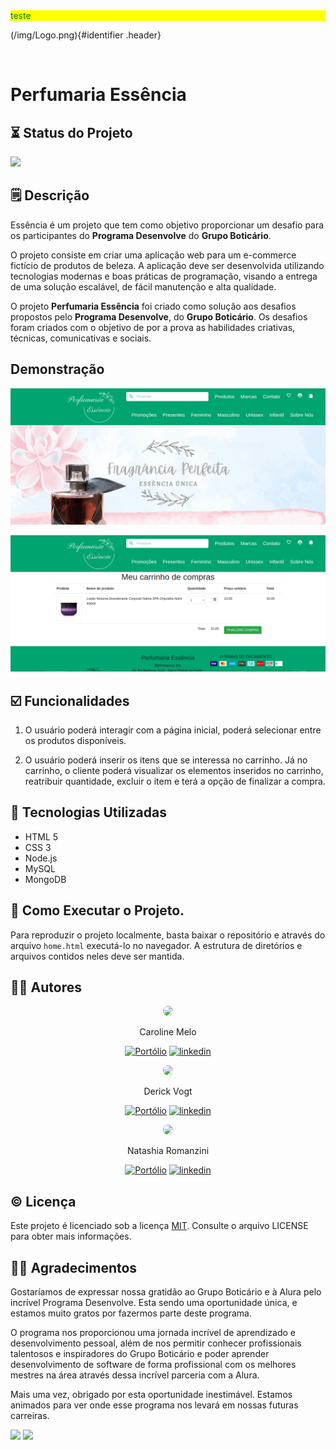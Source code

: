<div style="color: green; background: yellow">
teste
</div>

(/img/Logo.png){#identifier .header}

<br>

# Perfumaria Essência

## ⏳ Status do Projeto

![](https://img.shields.io/static/v1?label=Status&message=Em%20Desenvolvimento&color=informational)


## 🗒️ Descrição

Essência é um projeto que tem como objetivo proporcionar um desafio para os participantes do **Programa Desenvolve** do **Grupo Boticário**.

O projeto consiste em criar uma aplicação web para um e-commerce fictício de produtos de beleza. A aplicação deve ser desenvolvida utilizando tecnologias modernas e boas práticas de programação, visando a entrega de uma solução escalável, de fácil manutenção e alta qualidade.

O projeto **Perfumaria Essência** foi criado como solução aos desafios propostos pelo **Programa Desenvolve**, do **Grupo Boticário**. Os desafios foram criados com o objetivo de por a prova as habilidades criativas, técnicas, comunicativas e sociais.

 ## Demonstração

![](/screenshots/screenshot2.png)

![](/screenshots/Screenshot1.png)


## ☑️ Funcionalidades

1. O usuário poderá interagir com a página inicial, poderá selecionar entre os produtos disponíveis.

2. O usuário poderá inserir os itens que se interessa no carrinho. Já no carrinho, o cliente poderá visualizar os elementos inseridos no carrinho, reatribuir quantidade, excluir o item e terá a opção de finalizar a compra.

## 🤖 Tecnologias Utilizadas

* HTML 5
* CSS 3
* Node.js
* MySQL
* MongoDB

## 🚀 Como Executar o Projeto.

Para reproduzir o projeto localmente, basta baixar o repositório e através do arquivo `home.html` executá-lo no navegador. A estrutura de diretórios e arquivos contidos neles deve ser mantida.

## ✍🏻 Autores

<div style="text-align: center;">
<img src="https://avatars.githubusercontent.com/u/71932071?v=4" style="width:100px; border-radius: 50%;}">

Caroline Melo

[![Portólio](https://img.shields.io/badge/meu_portfólio-000?style=for-the-badge&logo=github&logoColor=white)](https://github.com/CarolineMelo)
[![linkedin](https://img.shields.io/badge/linkedin-0A66C2?style=for-the-badge&logo=linkedin&logoColor=white)](https://www.linkedin.com/in/caroline-melo-5b1b231b4/)
</div>

<div style="text-align: center;">
<img src="https://avatars.githubusercontent.com/u/22062948?v=4" style="width:100px; border-radius: 50%;}">

Derick Vogt

[![Portólio](https://img.shields.io/badge/meu_portfólio-000?style=for-the-badge&logo=github&logoColor=white)](https://github.com/derickvogt)
[![linkedin](https://img.shields.io/badge/linkedin-0A66C2?style=for-the-badge&logo=linkedin&logoColor=white)](https://www.linkedin.com/in/derickvogt/)
</div>

<div style="text-align: center;">
<img src="https://avatars.githubusercontent.com/u/65190265?v=4" style="width:100px; border-radius: 50%;}">

Natashia Romanzini

[![Portólio](https://img.shields.io/badge/meu_portfólio-000?style=for-the-badge&logo=github&logoColor=white)](https://github.com/natashiaromanzini)
[![linkedin](https://img.shields.io/badge/linkedin-0A66C2?style=for-the-badge&logo=linkedin&logoColor=white)](https://www.linkedin.com/in/natashia-romanzini/)
</div>

## ©️ Licença

Este projeto é licenciado sob a licença [MIT](https://choosealicense.com/licenses/mit/). Consulte o arquivo LICENSE para obter mais informações.



## 🙏🏻 Agradecimentos

Gostaríamos de expressar nossa gratidão ao Grupo Boticário e à Alura pelo incrível Programa Desenvolve. Esta sendo uma oportunidade única, e estamos muito gratos por fazermos parte deste programa.

O programa nos proporcionou uma jornada incrível de aprendizado e desenvolvimento pessoal, além de nos permitir conhecer profissionais talentosos e inspiradores do Grupo Boticário e poder aprender desenvolvimento de software de forma profissional com os melhores mestres na área através dessa incrível parceria com a Alura.

Mais uma vez, obrigado por esta oportunidade inestimável. Estamos animados para ver onde esse programa nos levará em nossas futuras carreiras.

<img src="https://res.cloudinary.com/beleza-na-web/image/upload/f_auto,c_limit,w_640,q_auto/v1/blz/assets-store/0.0.405/images/academy/gb-horizontal.svg">

<img src="https://www.alura.com.br/assets/img/home/alura-logo.1647533643.svg">


